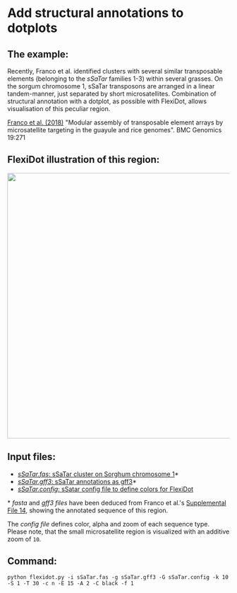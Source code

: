 # Add structural annotations to dotplots

## The example:
Recently, Franco et al. identified clusters with several similar transposable elements (belonging to the *sSaTar* families 1-3) within several grasses. On the sorgum chromosome 1, sSaTar transposons are arranged in a linear tandem-manner, just separated by short microsatellites.
Combination of structural annotation with a dotplot, as possible with FlexiDot, allows visualisation of this peculiar region.

[Franco et al. (2018)](https://bmcgenomics.biomedcentral.com/articles/10.1186/s12864-018-4653-6) "Modular assembly of transposable element arrays by microsatellite targeting in the guayule and rice genomes". BMC Genomics 19:271

## FlexiDot illustration of this region:
<img src="https://github.com/molbio-dresden/flexidot/blob/master/test-data/sSaTar_example/sSaTar_cluster_flexi_300b.png" width="600">


## Input files:

- [*sSaTar.fas*: sSaTar cluster on Sorghum chromosome 1](https://github.com/molbio-dresden/flexidot/blob/master/test-data/sSaTar_example/sSaTar.fas)*
- [*sSaTar.gff3*: sSaTar annotations as gff3](https://github.com/molbio-dresden/flexidot/blob/master/test-data/sSaTar_example/sSaTar.gff3)*
- [*sSaTar.config*: sSatar config file to define colors for FlexiDot](https://github.com/molbio-dresden/flexidot/blob/master/test-data/sSaTar_example/sSaTar.config)

\* *fasta* and *gff3 files* have been deduced from Franco et al.'s [Supplemental File 14](https://static-content.springer.com/esm/art%3A10.1186%2Fs12864-018-4653-6/MediaObjects/12864_2018_4653_MOESM14_ESM.pdf), showing the annotated sequence of this region.

The *config file* defines color, alpha and zoom of each sequence type. Please note, that the small microsatellite region is visualized with an additive zoom of `10`.

## Command:

```
python flexidot.py -i sSaTar.fas -g sSaTar.gff3 -G sSaTar.config -k 10 -S 1 -T 30 -c n -E 15 -A 2 -C black -f 1
```
